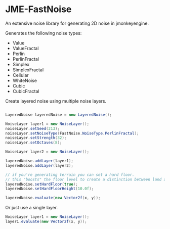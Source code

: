 JME-FastNoise
===

An extensive noise library for generating 2D noise in jmonkeyengine.

Generates the following noise types:
- Value
- ValueFractal
- Perlin
- PerlinFractal
- Simplex
- SimplexFractal
- Cellular
- WhiteNoise
- Cubic
- CubicFractal

Create layered noise using multiple noise layers.

``` java

LayeredNoise layeredNoise = new LayeredNoise();

NoiseLayer layer1 = new NoiseLayer();
noiseLayer.setSeed(213);
noiseLayer.setNoiseType(FastNoise.NoiseType.PerlinFractal);
noiseLayer.setStrength(32);
noiseLayer.setOctaves(8);

NoiseLayer layer2 = new NoiseLayer();

layeredNoise.addLayer(layer1);
layeredNoise.addLayer(layer2);

// if you're generating terrain you can set a hard floor.
// this "boosts" the floor level to create a distinction between land and sea.
layeredNoise.setHardFloor(true);
layeredNoise.setHardFloorHeight(10.0f);

layeredNoise.evaluate(new Vector2f(x, y));

```

Or just use a single layer.

``` java
NoiseLayer layer1 = new NoiseLayer();
layer1.evaluate(new Vector2f(x, y));

```
